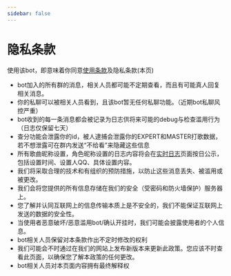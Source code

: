 ```yaml
---
sidebar: false
---
```

# 隐私条款

使用该bot，即意味着你同意[使用条款](/licence/)及隐私条款(本页)

- bot加入的所有群的消息，相关人员都可能不定期查看，而且有可能真人回复相关消息。
- 你的私聊可以被相关人员看到，且该bot暂无任何私聊功能。（近期bot私聊风控严重）
- bot收到的每一条消息都会被记录为日志供将来可能的debug与检查滥用行为（日志仅保留七天）
- 查分功能会泄露你的id，被人逮捕会泄露你的EXPERT和MASTER打歌数据，若不想泄露可在群内发送“不给看”来隐藏这些信息
- 所有歌曲昵称设置，角色昵称设置的日志内容将会在[实时日志](/dailylog/)页面按日公示，包括设置时间、设置人QQ、具体设置内容。
- 我们将采取合理的技术和有组织的预防措施，以防止这些消息丢失、被滥用或被更改。
- 我们会将您提供的所有信息存储在我们的安全（受密码和防火墙保护）服务器上。
- 您了解并认同互联网上的信息传输本质上是不安全的，我们不能保证互联网上发送的数据的安全性。
- 当使用者恶意破坏/恶意滥用bot/确认开挂时，我们可能会披露使用者的个人信息。
- bot相关人员保留对本条款作出不定时修改的权利
- 我们可能会不时通过在我们的网站上发布新版本来更新此政策。您应该不时查看此页面，以确保您了解本政策的任何更改。
- bot相关人员对本页面内容拥有最终解释权